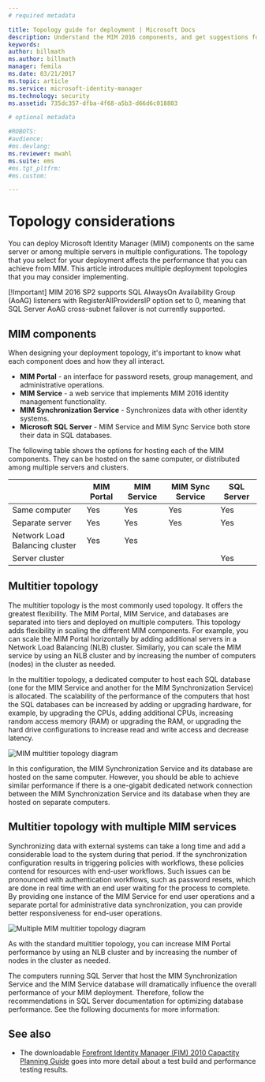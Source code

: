 ```yaml
---
# required metadata

title: Topology guide for deployment | Microsoft Docs
description: Understand the MIM 2016 components, and get suggestions for how to deploy them in your environment.
keywords:
author: billmath
ms.author: billmath
manager: femila
ms.date: 03/21/2017
ms.topic: article
ms.service: microsoft-identity-manager
ms.technology: security
ms.assetid: 735dc357-dfba-4f68-a5b3-d66d6c018803

# optional metadata

#ROBOTS:
#audience:
#ms.devlang:
ms.reviewer: mwahl
ms.suite: ems
#ms.tgt_pltfrm:
#ms.custom:

---
```



# Topology considerations
You can deploy Microsoft Identity Manager (MIM) components on the same server or among multiple servers in multiple configurations. The topology that you select for your deployment affects the performance that you can achieve from MIM. This article introduces multiple deployment topologies that you may consider implementing.

[!Important] MIM 2016 SP2 supports SQL AlwaysOn Availability Group (AoAG) listeners with RegisterAllProvidersIP option set to 0, meaning that SQL Server AoAG cross-subnet failover is not currently supported.

## MIM components
When designing your deployment topology, it's important to know what each component does and how they all interact.

- **MIM Portal** - an interface for password resets, group management, and administrative operations.
- **MIM Service** - a web service that implements MIM 2016 identity management functionality.
- **MIM Synchronization Service** - Synchronizes data with other identity systems.
- **Microsoft SQL Server** - MIM Service and MIM Sync Service both store their data in SQL databases.

The following table shows the options for hosting each of the MIM components. They can be hosted on the same computer, or distributed among multiple servers and clusters.

| | MIM Portal | MIM Service | MIM Sync Service | SQL Server |
| --- | --- | --- | --- | --- |
| Same computer | Yes | Yes | Yes | Yes |
| Separate server | Yes | Yes | Yes | Yes |
| Network Load Balancing cluster | Yes | Yes | | |
| Server cluster | | | | Yes |


## Multitier topology
The multitier topology is the most commonly used topology. It offers the greatest flexibility. The MIM Portal, MIM Service, and databases are separated into tiers and deployed on multiple computers. This topology adds flexibility in scaling the different MIM components. For example, you can scale the MIM Portal horizontally by adding additional servers in a Network Load Balancing (NLB) cluster. Similarly, you can scale the MIM service by using an NLB cluster and by increasing the number of computers (nodes) in the cluster as needed.

In the multitier topology, a dedicated computer to host each SQL database (one for the MIM Service and another for the MIM Synchronization Service) is allocated. The scalability of the performance of the computers that host the SQL databases can be increased by adding or upgrading hardware, for example, by upgrading the CPUs, adding additional CPUs, increasing random access memory (RAM) or upgrading the RAM, or upgrading the hard drive configurations to increase read and write access and decrease latency.

![MIM multitier topology diagram](media/MIM-topo-multitier.png)

In this configuration, the MIM Synchronization Service and its database are hosted on the same computer. However, you should be able to achieve similar performance if there is a one-gigabit dedicated network connection between the MIM Synchronization Service and its database when they are hosted on separate computers.


## Multitier topology with multiple MIM services
Synchronizing data with external systems can take a long time and add a considerable load to the system during that period. If the synchronization configuration results in triggering policies with workflows, these policies contend for resources with end-user workflows. Such issues can be pronounced with authentication workflows, such as password resets, which are done in real time with an end user waiting for the process to complete. By providing one instance of the MIM Service for end user operations and a separate portal for administrative data synchronization, you can provide better responsiveness for end-user operations.

![Multiple MIM multitier topology diagram](media/MIM-topo-multitier-multiservice.png)

As with the standard multitier topology, you can increase MIM Portal performance by using an NLB cluster and by increasing the number of nodes in the cluster as needed.

The computers running SQL Server that host the MIM Synchronization Service and the MIM Service database will dramatically influence the overall performance of your MIM deployment. Therefore, follow the recommendations in SQL Server documentation for optimizing database performance. See the following documents for more information:

## See also
- The downloadable [Forefront Identity Manager (FIM) 2010 Capactity Planning Guide](http://go.microsoft.com/fwlink/?LinkId=200180) goes into more detail about a test build and performance testing results.
